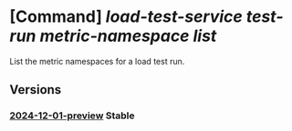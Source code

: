 # [Command] _load-test-service test-run metric-namespace list_

List the metric namespaces for a load test run.

## Versions

### [2024-12-01-preview](/Resources/data-plane/microsoft.loadtestservice/L3Rlc3QtcnVucy97fS9tZXRyaWMtbmFtZXNwYWNlcw==/2024-12-01-preview.xml) **Stable**

<!-- data-plane:microsoft.loadtestservice /test-runs/{}/metric-namespaces 2024-12-01-preview -->

